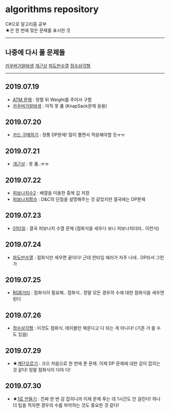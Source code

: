 # algorithms repository
C#으로 알고리즘 공부  
★은 한 번에 맞은 문제를 표시한 것

----

## 나중에 다시 풀 문제들
[카우버거알바생](https://www.acmicpc.net/problem/17208)  [개근상](https://www.acmicpc.net/problem/1563)  [파도반수열](https://www.acmicpc.net/problem/9461)  [정수삼각형](https://www.acmicpc.net/problem/1932)

----

## 2019.07.19
- [ATM 문제](https://www.acmicpc.net/problem/11399) : 정렬 뒤 Weight를 주어서 구함
- [카우버거알바생](https://www.acmicpc.net/problem/17208) : 아직 못 품 (KnapSack문제 응용)

## 2019.07.20
- [카드 구매하기](https://www.acmicpc.net/problem/11052) : 정통 DP문제! 많이 풀면서 적응해야할 듯ㅠㅠ

## 2019.07.21
- [개근상](https://www.acmicpc.net/problem/1563) : 못 품..ㅠㅠ

## 2019.07.22
- [피보나치수2](https://www.acmicpc.net/problem/2748) : 배열을 이용한 중복 값 저장
- [피보나치함수](https://www.acmicpc.net/problem/1003) : D&C의 단점을 설명해주는 것 같았지만 결국에는 DP문제

## 2019.07.23
- [01타일](https://www.acmicpc.net/problem/1904) : 결국 피보나치 수열 문제 (점화식을 세우다 보니 피보나치더라.. 이런식)

## 2019.07.24
- [파도반수열](https://www.acmicpc.net/problem/9461) : 점화식만 세우면 끝이다! 근데 런타임 에러가 자주 나네.. DP라서 그런가

## 2019.07.25
- [RGB거리](https://www.acmicpc.net/problem/1149) : 점화식이 필요해.. 점화식.. 정말 모든 경우의 수에 대한 점화식을 세우면 된다

## 2019.07.26
- [정수삼각형](https://www.acmicpc.net/problem/1932) : 이것도 점화식. 테이블만 채운다고 다 되는 게 아니다! (기존 거 쓸 수 도 있음)

## 2019.07.29
- ★[계단오르기](https://www.acmicpc.net/problem/2579) : 크으 처음으로 한 번에 푼 문제. 이제 DP 문제에 대한 감이 잡히는 것 같다! 정말 점화식이 다야 다!

## 2019.07.30
- ★[1로 만들기](https://www.acmicpc.net/problem/1463) : 진짜 한 번 감 잡히니까 이제 문제 푸는 데 1시간도 안 걸린다! 하나 더 팁을 적자면 경우의 수를 파악하는 것도 중요한 것 같다!